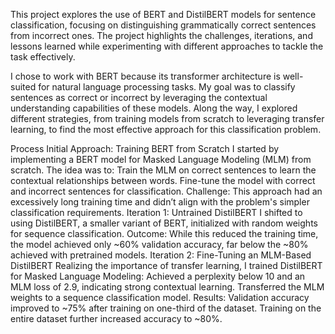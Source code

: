 This project explores the use of BERT and DistilBERT models for sentence classification, focusing on distinguishing grammatically correct sentences from incorrect ones. The project highlights the challenges, iterations, and lessons learned while experimenting with different approaches to tackle the task effectively.

I chose to work with BERT because its transformer architecture is well-suited for natural language processing tasks. My goal was to classify sentences as correct or incorrect by leveraging the contextual understanding capabilities of these models. Along the way, I explored different strategies, from training models from scratch to leveraging transfer learning, to find the most effective approach for this classification problem.

Process
Initial Approach: Training BERT from Scratch
I started by implementing a BERT model for Masked Language Modeling (MLM) from scratch. The idea was to:
Train the MLM on correct sentences to learn the contextual relationships between words.
Fine-tune the model with correct and incorrect sentences for classification.
Challenge: This approach had an excessively long training time and didn’t align with the problem's simpler classification requirements.
Iteration 1: Untrained DistilBERT
I shifted to using DistilBERT, a smaller variant of BERT, initialized with random weights for sequence classification.
Outcome: While this reduced the training time, the model achieved only ~60% validation accuracy, far below the ~80% achieved with pretrained models.
Iteration 2: Fine-Tuning an MLM-Based DistilBERT
Realizing the importance of transfer learning, I trained DistilBERT for Masked Language Modeling:
Achieved a perplexity below 10 and an MLM loss of 2.9, indicating strong contextual learning.
Transferred the MLM weights to a sequence classification model.
Results:
Validation accuracy improved to ~75% after training on one-third of the dataset.
Training on the entire dataset further increased accuracy to ~80%.
